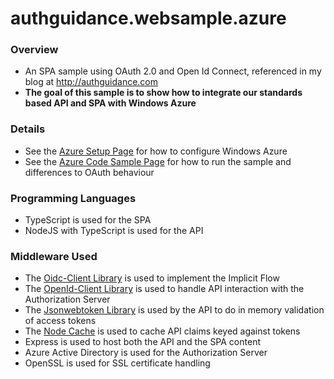 # authguidance.websample.azure

### Overview

* An SPA sample using OAuth 2.0 and Open Id Connect, referenced in my blog at http://authguidance.com
* **The goal of this sample is to show how to integrate our standards based API and SPA with Windows Azure**

### Details

* See the [Azure Setup Page](http://authguidance.com/2017/11/30/azure-active-directory-setup/) for how to configure Windows Azure
* See the [Azure Code Sample Page](http://authguidance.com/2017/11/30/azure-active-directory-setup/) for how to run the sample and differences to OAuth behaviour

### Programming Languages

* TypeScript is used for the SPA
* NodeJS with TypeScript is used for the API

### Middleware Used

* The [Oidc-Client Library](https://github.com/IdentityModel/oidc-client-js) is used to implement the Implicit Flow
* The [OpenId-Client Library](https://github.com/panva/node-openid-client) is used to handle API interaction with the Authorization Server
* The [Jsonwebtoken Library](https://github.com/auth0/node-jsonwebtoken) is used by the API to do in memory validation of access tokens
* The [Node Cache](https://github.com/mpneuried/nodecache) is used to cache API claims keyed against tokens
* Express is used to host both the API and the SPA content
* Azure Active Directory is used for the Authorization Server
* OpenSSL is used for SSL certificate handling
